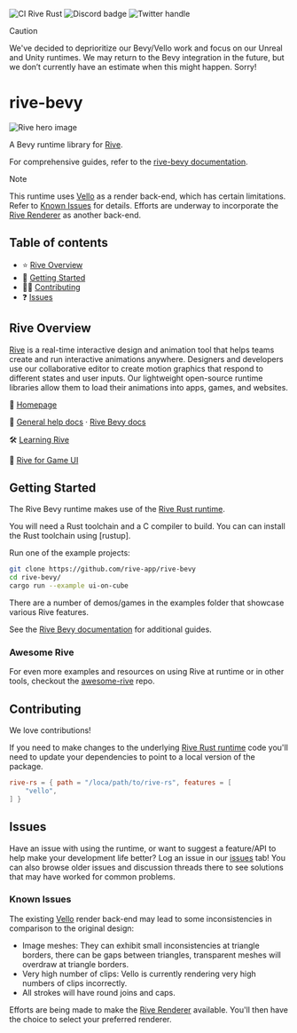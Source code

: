 ![CI Rive Rust](https://github.com/rive-app/rive-rs/actions/workflows/ci.yml/badge.svg)
![Discord badge](https://img.shields.io/discord/532365473602600965)
![Twitter handle](https://img.shields.io/twitter/follow/rive_app.svg?style=social&label=Follow)

> [!CAUTION]
> We've decided to deprioritize our Bevy/Vello work and focus on our Unreal and Unity runtimes. We may return to the Bevy integration in the future, but we don’t currently have an estimate when this might happen. Sorry!

# rive-bevy

![Rive hero image](https://github.com/rive-app/rive-bevy/assets/13705472/bfa78329-4652-4330-8f46-70c7f365e7bd)

A Bevy runtime library for [Rive](https://rive.app).

For comprehensive guides, refer to the [rive-bevy documentation](https://help.rive.app/game-runtimes/bevy).

> [!NOTE]  
> This runtime uses [Vello](https://github.com/linebender/vello) as a render back-end, which has certain limitations. Refer to [Known Issues](#known-issues) for details. Efforts are underway to incorporate the [Rive Renderer](https://rive.app/renderer) as another back-end.

## Table of contents

- ⭐️ [Rive Overview](#rive-overview)
- 🚀 [Getting Started](#getting-started)
- 👨‍💻 [Contributing](#contributing)
- ❓ [Issues](#issues)

## Rive Overview

[Rive](https://rive.app) is a real-time interactive design and animation tool that helps teams
create and run interactive animations anywhere. Designers and developers use our collaborative
editor to create motion graphics that respond to different states and user inputs. Our lightweight
open-source runtime libraries allow them to load their animations into apps, games, and websites.

🏡 [Homepage](https://rive.app/)

📘 [General help docs](https://help.rive.app/) · [Rive Bevy docs](https://help.rive.app/game-runtimes/bevy)

🛠 [Learning Rive](https://rive.app/learn-rive/)

👾 [Rive for Game UI](https://rive.app/game-ui)

## Getting Started

The Rive Bevy runtime makes use of the [Rive Rust runtime](https://github.com/rive-app/rive-rs).

You will need a Rust toolchain and a C compiler to build. You can can install
the Rust toolchain using [rustup].

Run one of the example projects:

```bash
git clone https://github.com/rive-app/rive-bevy
cd rive-bevy/
cargo run --example ui-on-cube
```

There are a number of demos/games in the examples folder that showcase various Rive features.

See the [Rive Bevy documentation](https://help.rive.app/game-runtimes/bevy) for additional guides.

### Awesome Rive

For even more examples and resources on using Rive at runtime or in other tools, checkout the [awesome-rive](https://github.com/rive-app/awesome-rive) repo.

## Contributing

We love contributions!

If you need to make changes to the underlying [Rive Rust runtime](https://github.com/rive-app/rive-rs) code you'll need to update your dependencies to point to a local version of the package.

```TOML
rive-rs = { path = "/loca/path/to/rive-rs", features = [
    "vello",
] }
```

## Issues

Have an issue with using the runtime, or want to suggest a feature/API to help make your development
life better? Log an issue in our [issues](https://github.com/rive-app/rive-bevy/issues) tab! You
can also browse older issues and discussion threads there to see solutions that may have worked for
common problems.

### Known Issues

The existing [Vello](https://github.com/linebender/vello) render back-end may lead to some inconsistencies in comparison to the original design:

- Image meshes: They can exhibit small inconsistencies at triangle borders, there can be gaps between triangles, transparent meshes will overdraw at triangle borders.
- Very high number of clips: Vello is currently rendering very high numbers of clips incorrectly.
- All strokes will have round joins and caps.

Efforts are being made to make the [Rive Renderer](https://rive.app/renderer) available. You'll then have the choice to select your preferred renderer.
